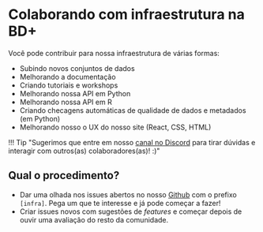 
# Colaborando com infraestrutura na BD+

Você pode contribuir para nossa infraestrutura de várias formas:

* Subindo novos conjuntos de dados
* Melhorando a documentação
* Criando tutoriais e workshops
* Melhorando nossa API em Python
* Melhorando nossa API em R
* Criando checagens automáticas de qualidade de dados e metadados (em Python)
* Melhorando nosso o UX do nosso site (React, CSS, HTML)

!!! Tip "Sugerimos que entre em nosso [canal no Discord](https://discord.gg/2GAuw7d8zd) para tirar dúvidas e interagir com outros(as) colaboradores(as)! :)"

## Qual o procedimento?

* Dar uma olhada nos issues abertos no nosso [Github](https://github.com/basedosdados/mais/issues) com o prefixo `[infra]`. Pega um que te interesse e já pode começar a fazer!
* Criar issues novos com sugestões de _features_ e começar depois de ouvir uma avaliação do resto da comunidade.
